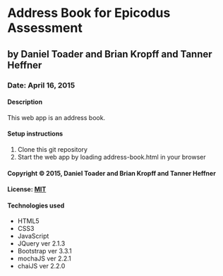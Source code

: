 # Address Book for Epicodus Assessment
## by Daniel Toader and Brian Kropff and Tanner Heffner
### Date: April 16, 2015
#### Description
This web app is an address book.

#### Setup instructions
1. Clone this git repository
2. Start the web app by loading address-book.html in your browser

#### Copyright © 2015, Daniel Toader and Brian Kropff and Tanner Heffner

#### License: [MIT](https://github.com/twbs/bootstrap/blob/master/LICENSE)

#### Technologies used
- HTML5
- CSS3
- JavaScript
- JQuery ver 2.1.3
- Bootstrap ver 3.3.1
- mochaJS ver 2.2.1
- chaiJS ver 2.2.0
